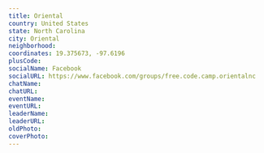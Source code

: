 ```yaml
---
title: Oriental
country: United States
state: North Carolina
city: Oriental
neighborhood: 
coordinates: 19.375673, -97.6196
plusCode:
socialName: Facebook
socialURL: https://www.facebook.com/groups/free.code.camp.orientalnc
chatName:
chatURL:
eventName:
eventURL:
leaderName:
leaderURL:
oldPhoto: 
coverPhoto:
---
```

